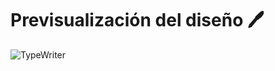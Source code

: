 # Previsualización del diseño 🖊
![TypeWriter](https://github.com/user-attachments/assets/034d7564-dfd8-41ac-88d0-b163c372da9a)
